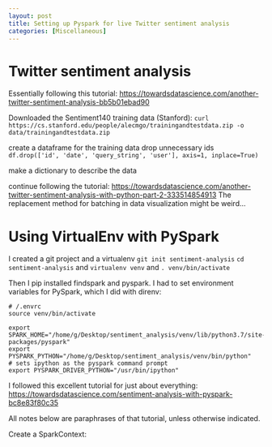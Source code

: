 ```yaml
---
layout: post
title: Setting up Pyspark for live Twitter sentiment analysis
categories: [Miscellaneous]
---
```


# Twitter sentiment analysis
Essentially following this tutorial:
https://towardsdatascience.com/another-twitter-sentiment-analysis-bb5b01ebad90

Downloaded the Sentiment140 training data (Stanford):
`curl https://cs.stanford.edu/people/alecmgo/trainingandtestdata.zip -o data/trainingandtestdata.zip`

create a dataframe for the training data
drop unnecessary ids 
`df.drop(['id', 'date', 'query_string', 'user'], axis=1, inplace=True)`

make a dictionary to describe the data

continue following the tutorial:
https://towardsdatascience.com/another-twitter-sentiment-analysis-with-python-part-2-333514854913
The replacement method for batching in data visualization might be weird...





# Using VirtualEnv with PySpark
I created a git project and a virtualenv
`git init sentiment-analysis`
`cd sentiment-analysis` and `virtualenv venv` and `. venv/bin/activate`

Then I pip installed findspark and pyspark.
I had to set environment variables for PySpark, which I did with direnv:
~~~~
# /.envrc
source venv/bin/activate

export SPARK_HOME="/home/g/Desktop/sentiment_analysis/venv/lib/python3.7/site-packages/pyspark"
export PYSPARK_PYTHON="/home/g/Desktop/sentiment_analysis/venv/bin/python"
# sets ipython as the pyspark command prompt
export PYSPARK_DRIVER_PYTHON="/usr/bin/ipython"
~~~~

I followed this excellent tutorial for just about everything:
https://towardsdatascience.com/sentiment-analysis-with-pyspark-bc8e83f80c35

All notes below are paraphrases of that tutorial, unless otherwise indicated.

Create a SparkContext:
